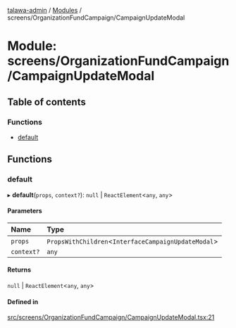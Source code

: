 [talawa-admin](../README.md) / [Modules](../modules.md) / screens/OrganizationFundCampaign/CampaignUpdateModal

# Module: screens/OrganizationFundCampaign/CampaignUpdateModal

## Table of contents

### Functions

- [default](screens_OrganizationFundCampaign_CampaignUpdateModal.md#default)

## Functions

### default

▸ **default**(`props`, `context?`): ``null`` \| `ReactElement`\<`any`, `any`\>

#### Parameters

| Name | Type |
| :------ | :------ |
| `props` | `PropsWithChildren`\<`InterfaceCampaignUpdateModal`\> |
| `context?` | `any` |

#### Returns

``null`` \| `ReactElement`\<`any`, `any`\>

#### Defined in

[src/screens/OrganizationFundCampaign/CampaignUpdateModal.tsx:21](https://github.com/Sahi1l-Kumar/talawa-admin/blob/3d595e8/src/screens/OrganizationFundCampaign/CampaignUpdateModal.tsx#L21)
